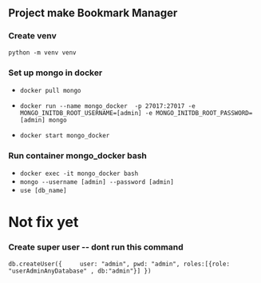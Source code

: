 ## Project make Bookmark Manager

### Create venv
`python -m venv venv`

### Set up mongo in docker
- `docker pull mongo`

- `docker run --name mongo_docker  -p 27017:27017 -e MONGO_INITDB_ROOT_USERNAME=[admin] -e MONGO_INITDB_ROOT_PASSWORD=[admin] mongo`

- `docker start mongo_docker`


### Run container mongo_docker bash
- `docker exec -it mongo_docker bash`
- `mongo --username [admin] --password [admin]`
- `use [db_name]`




# Not fix yet
### Create super user -- dont run this command
`db.createUser({	
    user: "admin",
	pwd: "admin",
	roles:[{role: "userAdminAnyDatabase" , db:"admin"}]
})`